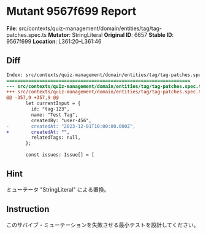 # Mutant 9567f699 Report

**File**: src/contexts/quiz-management/domain/entities/tag/tag-patches.spec.ts
**Mutator**: StringLiteral
**Original ID**: 6657
**Stable ID**: 9567f699
**Location**: L361:20–L361:46

## Diff

```diff
Index: src/contexts/quiz-management/domain/entities/tag/tag-patches.spec.ts
===================================================================
--- src/contexts/quiz-management/domain/entities/tag/tag-patches.spec.ts	original
+++ src/contexts/quiz-management/domain/entities/tag/tag-patches.spec.ts	mutated #6657
@@ -357,9 +357,9 @@
       let currentInput = {
         id: "tag-123",
         name: "Test Tag",
         createdBy: "user-456",
-        createdAt: "2023-12-01T10:00:00.000Z",
+        createdAt: "",
         relatedTags: null,
       };
 
       const issues: Issue[] = [
```

## Hint

ミューテータ "StringLiteral" による置換。

## Instruction

このサバイブ・ミューテーションを失敗させる最小テストを設計してください。
